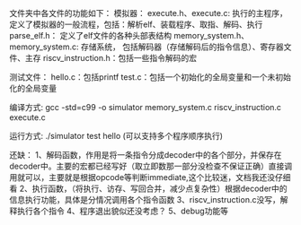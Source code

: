 

文件夹中各文件的功能如下：
模拟器：
	execute.h、execute.c: 执行的主程序，定义了模拟器的一般流程，包括：解析elf、装载程序、取指、解码、执行
	parse_elf.h： 定义了elf文件的各种头部表结构
	memory_system.h、memory_system.c: 存储系统， 包括解码器（存储解码后的指令信息）、寄存器文件、主存
	riscv_instruction.h：包括一些指令解码的宏

测试文件：
	hello.c：包括printf
	test.c：包括一个初始化的全局变量和一个未初始化的全局变量

编译方式: gcc -std=c99 -o simulator memory_system.c riscv_instruction.c execute.c

运行方式: ./simulator test hello  (可以支持多个程序顺序执行)




还缺：
1、解码函数，作用是将一条指令分成decoder中的各个部分，并保存在decoder中。主要的宏都已经写好（取立即数那一部分没检查不保证正确）直接调用就可以，主要就是根据opcode等判断immediate,这个比较迷，文档我还没仔细看
2、执行函数，（将执行、访存、写回合并，减少点复杂性）根据decoder中的信息执行功能，具体是分情况调用各个指令函数
3、riscv_instruction.c没写，解释执行各个指令
4、程序退出貌似还没考虑？
5、debug功能等
